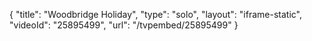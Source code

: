 {
    "title": "Woodbridge Holiday",
    "type": "solo",
    "layout": "iframe-static",
    "videoId": "25895499",
    "url": "\/tvpembed\/25895499"
}
